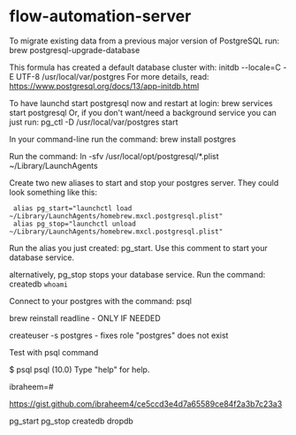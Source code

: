 # flow-automation-server

To migrate existing data from a previous major version of PostgreSQL run:
  brew postgresql-upgrade-database

This formula has created a default database cluster with:
  initdb --locale=C -E UTF-8 /usr/local/var/postgres
For more details, read:
  https://www.postgresql.org/docs/13/app-initdb.html

To have launchd start postgresql now and restart at login:
  brew services start postgresql
Or, if you don't want/need a background service you can just run:
  pg_ctl -D /usr/local/var/postgres start

In your command-line run the command: brew install postgres

Run the command: ln -sfv /usr/local/opt/postgresql/*.plist ~/Library/LaunchAgents

Create two new aliases to start and stop your postgres server. They could look something like this:

     alias pg_start="launchctl load ~/Library/LaunchAgents/homebrew.mxcl.postgresql.plist"
     alias pg_stop="launchctl unload ~/Library/LaunchAgents/homebrew.mxcl.postgresql.plist"
Run the alias you just created: pg_start. Use this comment to start your database service.

alternatively, pg_stop stops your database service.
Run the command: createdb `whoami`

Connect to your postgres with the command: psql

brew reinstall readline - ONLY IF NEEDED

createuser -s postgres - fixes role "postgres" does not exist

Test with psql command

$ psql
psql (10.0)
Type "help" for help.

ibraheem=# 



https://gist.github.com/ibraheem4/ce5ccd3e4d7a65589ce84f2a3b7c23a3

pg_start
pg_stop
createdb <name>
dropdb <name>

